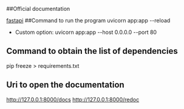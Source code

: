 ##Official documentation

[fastapi](https://fastapi.tiangolo.com/tutorial/first-steps/)
##Command to run the program
uvicorn app:app --reload
* Custom option:
uvicorn app:app --host 0.0.0.0 --port 80

## Command to obtain the list of dependencies
pip freeze > requirements.txt

## Uri to open the documentation
http://127.0.0.1:8000/docs
http://127.0.0.1:8000/redoc